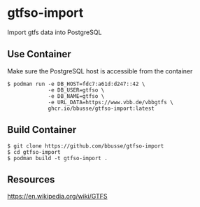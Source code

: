 # gtfso-import

Import gtfs data into PostgreSQL

## Use Container
Make sure the PostgreSQL host is accessible from the container
```
$ podman run -e DB_HOST=fdc7:a61d:d247::42 \
             -e DB_USER=gtfso \
             -e DB_NAME=gtfso \
             -e URL_DATA=https://www.vbb.de/vbbgtfs \
             ghcr.io/bbusse/gtfso-import:latest
```

## Build Container
```
$ git clone https://github.com/bbusse/gtfso-import
$ cd gtfso-import
$ podman build -t gtfso-import .
```

## Resources
https://en.wikipedia.org/wiki/GTFS
